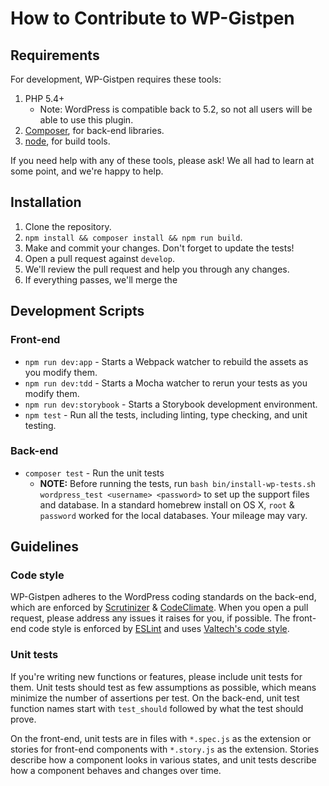 # How to Contribute to WP-Gistpen

## Requirements

For development, WP-Gistpen requires these tools:

1. PHP 5.4+
	* Note: WordPress is compatible back to 5.2, so not all users will be able to use this plugin.
2. [Composer][composer], for back-end libraries.
3. [node][node], for build tools.

If you need help with any of these tools, please ask! We all had to learn at some point, and we're happy to help.

## Installation

1. Clone the repository.
1. `npm install && composer install && npm run build`.
1. Make and commit your changes. Don't forget to update the tests!
1. Open a pull request against `develop`.
1. We'll review the pull request and help you through any changes.
1. If everything passes, we'll merge the

## Development Scripts

### Front-end

* `npm run dev:app` - Starts a Webpack watcher to rebuild the assets as you modify them.
* `npm run dev:tdd` - Starts a Mocha watcher to rerun your tests as you modify them.
* `npm run dev:storybook` - Starts a Storybook development environment.
* `npm test` - Run all the tests, including linting, type checking, and unit testing.

### Back-end

* `composer test` - Run the unit tests
	* **NOTE:** Before running the tests, run `bash bin/install-wp-tests.sh wordpress_test <username> <password>` to set up the support files and database. In a standard homebrew install on OS X, `root` & `password` worked for the local databases. Your mileage may vary.

## Guidelines

### Code style

WP-Gistpen adheres to the WordPress coding standards on the back-end, which are enforced by [Scrutinizer][6] & [CodeClimate][7]. When you open a pull request, please address any issues it raises for you, if possible. The front-end code style is enforced by [ESLint][8] and uses [Valtech's code style][9].

### Unit tests

If you're writing new functions or features, please include unit tests for them. Unit tests should test as few assumptions as possible, which means minimize the number of assertions per test. On the back-end, unit test function names start with `test_should` followed by what the test should prove.

On the front-end, unit tests are in files with `*.spec.js` as the extension or stories for front-end components with `*.story.js` as the extension. Stories describe how a component looks in various states, and unit tests describe how a component behaves and changes over time.

  [composer]: https://getcomposer.org/
  [node]: https://nodejs.org/en/
  [4]: http://gulpjs.com/
  [5]: https://github.com/tommcfarlin/WordPress-Plugin-Boilerplate
  [6]: https://scrutinizer-ci.com/
  [7]: https://codeclimate.com/github/intraxia/wp-gistpen
  [8]: https://eslint.org/
  [9]: https://github.com/valtech-nyc/eslint-config-valtech
